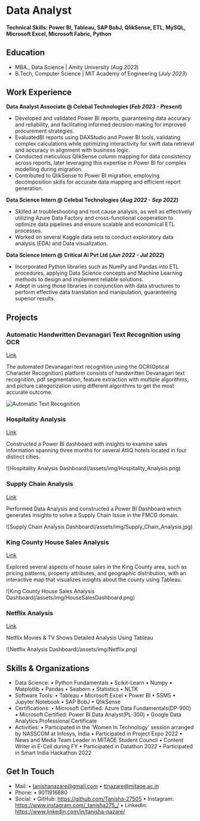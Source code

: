 # Data Analyst

#### Technical Skills: Power BI, Tableau, SAP BobJ, QlikSense, ETL, MySQL, Microsoft Excel, Microsoft Fabric, Python

## Education
- MBA., Data Science | Amity University (_Aug 2023_)								       		
- B.Tech, Computer Science	| MIT Academy of Engineering (_July 2023_)	 			        		

## Work Experience
**Data Analyst Associate @ Celebal Technologies (_Feb 2023 - Present_)**
- Developed and validated Power BI reports, guaranteeing data accuracy and reliability, and facilitating informed decision-making for
improved procurement strategies.
- EvaluatedBI reports using DAXStudio and Power BI tools, validating complex calculations while optimizing interactivity for swift data
retrieval and accuracy in alignment with business logic.
- Conducted meticulous QlikSense column mapping for data consistency across reports, later leveraging this expertise in Power BI for
complex modelling during migration.
- Contributed to QlikSense to Power BI migration, employing decomposition skills for accurate data mapping and efficient report generation.


**Data Science Intern @ Celebal Technologies (_Aug 2022 - Sep 2022_)**
- Skilled at troubleshooting and root cause analysis, as well as effectively utilizing Azure Data Factory and cross-functional cooperation to
optimize data pipelines and ensure scalable and economical ETL processes.
- Worked on several Kaggle data sets to conduct exploratory data analysis (EDA) and Data visualization.


**Data Science Intern @ Critical AI Pvt Ltd (_Jun 2022 - Jul 2022_)**
- Incorporated Python libraries such as NumPy and Pandas into ETL procedures, applying Data Science concepts and Machine
Learning methods to design and implement reliable solutions.
- Adept in using those libraries in conjunction with data structures to perform effective data translation and manipulation,
guaranteeing superior results.


## Projects
### Automatic Handwritten Devanagari Text Recognition using OCR
[Link](https://github.com/Tanisha-27505/Automatic-Text-Recognition)

The automated Devanagari text recognition using the OCR(Optical Character Recognition) platform consists of handwritten Devanagari text recognition, pdf segmentation, feature extraction with multiple algorithms, and picture categorization using different algorithms to get the most accurate outcome.

![Automatic Text Recognition](/assets/img/ocr.jpg)


### Hospitality Analysis
[Link](https://github.com/Tanisha-27505/Hospitality-Analysis)

Constructed a Power BI dashboard with insights to examine sales information spanning three months for several AtliQ hotels located in four distinct cities.

![Hospitality Analysis Dashboard(/assets/img/Hospitality_Analysis.png)


### Supply Chain Analysis
[Link](https://github.com/Tanisha-27505/Supply-Chain-Analysis)

Performed Data Analysis and constructed a Power BI Dashboard which generates insights to solve a Supply Chain Issue in the FMCG domain.

![Supply Chain Analysis Dashboard(/assets/img/Supply_Chain_Analysis.jpg)


### King County House Sales Analysis
[Link](https://github.com/Tanisha-27505/King-County-House-Sales-Dashboard)

Explored several aspects of house sales in the King County area, such as pricing patterns, property attributes, and geographic distribution, with an interactive map that visualizes insights about the county using Tableau.

![King County House Sales Analysis Dashboard(/assets/img/HouseSalesDashboard.png)


### Netflix Analysis
[Link](https://github.com/Tanisha-27505/Netflix-Data-Analysis)

Netflix Movies & TV Shows Detailed Analysis Using Tableau

![Netflix Analysis Dashboard(/assets/img/Netflix.png)


## Skills & Organizations
- Data Science:
            • Python Fundamentals
						• Scikit-Learn
		        •	Numpy
		        •	Matplotlib
		        •	Pandas
		        •	Seaborn
            • Statistics
		        •	NLTK
- Software Tools:
						•	Tableau
            •	Microsoft Excel
		        •	Power BI
		        •	SSMS
            •	Jupyter Notebook
		        •	SAP BobJ
            •	QlikSense
- Certifications:
						•	Microsoft Certified: Azure Data Fundamentals(DP-900)
		        •	Microsoft Certified: Power BI Data Analyst(PL-300)
		        •	Google Data Analytics Professional Certificate
- Activities:
						•	Participated in the 'Women In Technology' session arranged by NASSCOM at Infosys, India
		        •	Participated in Project Expo 2022
		        •	News and Media Team Leader in MITAOE Student Council
		        •	Content Writer in E-Cell during FY
		        •	Participated in Datathon 2022
            •	Participated in Smart India Hackathon 2022


## Get In Touch
- Mail:
            •	tanishanazare@gmail.com
            •	ttnazare@mitaoe.ac.in
- Phone:
            •	9011916680
- Social:
            •	GitHub: https://github.com/Tanisha-27505
            •	Instagram: https://www.instagram.com/_tanisha275_/
  			    •	LinkedIn: https://www.linkedin.com/in/tanisha-nazare/
											
										
